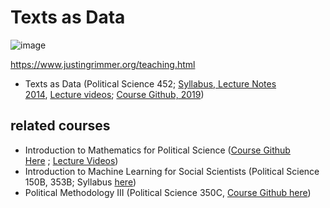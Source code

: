 # Texts as Data 

![image](https://user-images.githubusercontent.com/543384/182006551-e48d4450-8363-4d42-a788-8b017d219e07.png)

https://www.justingrimmer.org/teaching.html


-   Texts as Data (Political Science 452; [Syllabus, Lecture Notes 2014](http://stanford.edu/~jgrimmer/Text14/), [Lecture videos](https://stanford.app.box.com/Text-As-Data); [Course Github, 2019](https://github.com/justingrimmer/tad_19))

## related courses 
-   Introduction to Mathematics for Political Science ([Course Github Here](https://github.com/justingrimmer/Math18) ; [Lecture Videos](https://uchicago.box.com/s/x1xk2zosjj0c3vldgb3jkt95qsw74dnj)) 
-   Introduction to Machine Learning for Social Scientists (Political Science 150B, 353B; Syllabus [here](http://stanford.edu/~jgrimmer/machineSyll.pdf))
-   Political Methodology III (Political Science 350C, [Course Github here](https://github.com/justingrimmer/pol450c_19))
